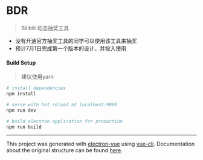 # BDR

> Bilibili 动态抽奖工具

- 没有开通官方抽奖工具的同学可以使用该工具来抽奖
- 预计7月1日完成第一个版本的设计，并投入使用 



#### Build Setup

> 建议使用yarn


``` bash
# install dependencies
npm install

# serve with hot reload at localhost:9080
npm run dev

# build electron application for production
npm run build


```

---

This project was generated with [electron-vue](https://github.com/SimulatedGREG/electron-vue) using [vue-cli](https://github.com/vuejs/vue-cli). Documentation about the original structure can be found [here](https://simulatedgreg.gitbooks.io/electron-vue/content/index.html).
